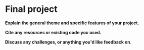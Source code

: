 # Final project

**Explain the general theme and specific features of your project.**



**Cite any resources or existing code you used.**



**Discuss any challenges, or anything you'd like feedback on.**



